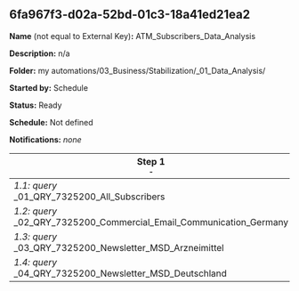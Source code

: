 ## 6fa967f3-d02a-52bd-01c3-18a41ed21ea2

**Name** (not equal to External Key)**:** ATM_Subscribers_Data_Analysis

**Description:** n/a

**Folder:** my automations/03_Business/Stabilization/_01_Data_Analysis/

**Started by:** Schedule

**Status:** Ready

**Schedule:** Not defined

**Notifications:** _none_


| Step 1<br>_<small>-</small>_ | Step 2<br>_<small>-</small>_ | Step 3<br>_<small>-</small>_ | Step 4<br>_<small>-</small>_ | Step 5<br>_<small>-</small>_ |
| --- | --- | --- | --- | --- |
| _1.1: query_<br>_01_QRY_7325200_All_Subscribers | _2.1: query_<br>_05_QRY_7325200_Missing_UUID_All_Subscribers | _3.1: query_<br>_07_QRY_7325200_Missing_CRM_UUID_All_Subscribers | _4.1: query_<br>_08_QRY_7325200_CRM+DIH_UUID | _5.1: query_<br>_09_QRY_7325200_CRM+DIH_MDMID |
| _1.2: query_<br>_02_QRY_7325200_Commercial_Email_Communication_Germany | _2.2: query_<br>_06_QRY_7325200_Missing_CRM_MDMID_All_Subscribers | _3.2: query_<br>_08_QRY_7325200_Missing_DIH_MDMID_All_Subscribers | - | - |
| _1.3: query_<br>_03_QRY_7325200_Newsletter_MSD_Arzneimittel | - | - | - | - |
| _1.4: query_<br>_04_QRY_7325200_Newsletter_MSD_Deutschland | - | - | - | - |
